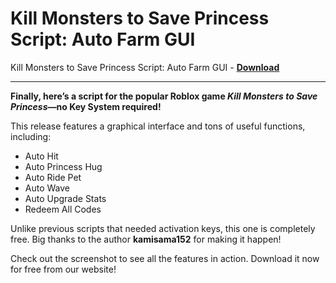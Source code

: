 <h1>Kill Monsters to Save Princess Script: Auto Farm GUI</h1>

Kill Monsters to Save Princess Script: Auto Farm GUI - **[Download](https://www.dlgram.com/public/files/api.php?shortened=it4vDj)**


<hr>


**Finally, here’s a script for the popular Roblox game *Kill Monsters to Save Princess*—no Key System required!**  

This release features a graphical interface and tons of useful functions, including:  
- Auto Hit  
- Auto Princess Hug  
- Auto Ride Pet  
- Auto Wave  
- Auto Upgrade Stats  
- Redeem All Codes  

Unlike previous scripts that needed activation keys, this one is completely free. Big thanks to the author **kamisama152** for making it happen!  

Check out the screenshot to see all the features in action. Download it now for free from our website!